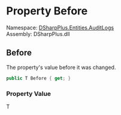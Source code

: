 # Property Before

Namespace: [DSharpPlus.Entities.AuditLogs](DSharpPlus.Entities.AuditLogs.md)  
Assembly: DSharpPlus.dll

## <a id="DSharpPlus_Entities_AuditLogs_PropertyChange_1_Before"></a>Before

The property's value before it was changed.

```csharp
public T Before { get; }
```

### Property Value

T

